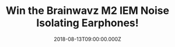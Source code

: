 ---
campaign-uuid: "c-1d6767a7-eeff-4e1c-8553-9d9167932bab"
type: "Preview"
category: "Technology"
date: "2018-08-13T09:00:00.000Z"
end-date: "2018-09-13T23:59:00.000Z"
disable-form: false
is_promoted: true
has_entry_page: true
title: "Win the Brainwavz M2 IEM Noise Isolating Earphones!"
competition-description: "<p>Intense, Detailed Bass, Comfortable Fit, Silver, Oxygen\
  \ Free Cable… YES! we are talking about the brand new Brainwayz M2 IEM earphones!\
  \ A totally MUST for all music lovers!</p>\r\n<p>Do you want them? Click below and\
  \ they could be yours!</p>"
hero-header: "Win the Brainwavz M2 IEM Noise Isolating Earphones!"
terms-confirmation: "N/A"
banner-img: "https://assets.expresslyapp.com/asset-7857ab6f-5e7d-44b0-ae7d-2012ee19c2b8.jpg"
logo-left-href: "http://brainwavzaudio.com"
logo-left-image: "https://assets.expresslyapp.com/asset-48c854bd-e1bf-4f56-87b1-ae3abcac173c.jpg"
logo-left-title: "BRAINWAVZ"
bg-image-hero: "https://assets.expresslyapp.com/asset-2f4b92e0-a1ab-4985-9c09-80614832395e.jpg"
bg-image-first: "https://assets.expresslyapp.com/asset-8d5417a4-bccd-4fac-8ece-c0bdc327e7ae.jpg"
bg-image-second: "https://assets.expresslyapp.com/asset-7985f846-4f67-4ca1-b15a-cada4765e4ed.jpg"
section1-content: "<p>The Brainwavz M2 IEM noise isolating earphones are perfect for\
  \ all music lovers! Featuring a mature, detailed and refined sound they are designed\
  \ to sound good with any genre of music without sacrificing clarity and performance.</p>\
  \ \r\n<p>Regardless of who your favourite band is Brainwavz will not only keep them\
  \ sounding great but also keep commuting noise out with noise isolation.</p>"
section2-content: "<p>Coming with a high quality silver oxygen based cable which is\
  \ durable and lightweight along with lots of ear tips for added comfort and enjoyable\
  \ listening, what are you waiting for? Get the form below for a chance to win these\
  \ amazing earphones!</p>"
entry-title: "Win the Brainwavz M2 IEM Noise Isolating Earphones!"
entry-content: "Enter the draw to win the Brainwavz M2 IEM Noise Isolating Earphones\
  \ by completing the form below before 23:59 on 13th of September 2018."
has-winner: false
prize-description: "Brainwavz M2 IEM Noise Isolating Earphones"
special-conditions: "Multiple entries are allowed up to one every day."
---